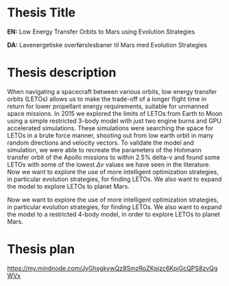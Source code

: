 # Thesis Title

**EN:** Low Energy Transfer Orbits to Mars using Evolution Strategies

**DA:** Lavenergetiske overførslesbaner til Mars med Evolution Strategies

# Thesis description

When navigating a spacecraft between various orbits, low energy transfer orbits (LETOs) allows us to make the trade-off of a longer flight time in return for lower propellant energy requirements, suitable for unmanned space missions. In 2015 we explored the limits of LETOs from Earth to Moon using a simple restricted 3-body model with just two engine burns and GPU accelerated simulations. These simulations were searching the space for LETOs in a brute force manner, shooting out from low earth orbit in many random directions and velocity vectors. To validate the model and simulation, we were able to recreate the parameters of the Hohmann transfer orbit of the Apollo missions to within 2.5% delta-v and found some LETOs with some of the lowest $\Delta v$ values we have seen in the literature. Now we want to explore the use of more intelligent optimization strategies, in particular evolution strategies, for finding LETOs. We also want to expand the model to explore LETOs to planet Mars.

Now we want to explore the use of more intelligent optimization strategies, in particular evolution strategies, for finding LETOs. We also want to expand the model to a restricted 4-body model, in order to explore LETOs to planet Mars.

# Thesis plan

https://my.mindnode.com/JyGhsgkywQz8SmzRoZKpjzc6KpiGcQPS8zvQgWVx
